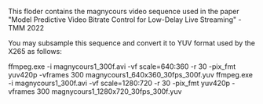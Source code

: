 
This floder contains the magnycours video sequence used in the paper "Model Predictive Video Bitrate Control for Low-Delay Live Streaming" - TMM 2022

You may subsample this sequence and convert it to YUV format used by the X265 as follows:

ffmpeg.exe -i magnycours1_300f.avi -vf scale=640:360 -r 30 -pix_fmt yuv420p -vframes 300 magnycours1_640x360_30fps_300f.yuv
ffmpeg.exe -i magnycours1_300f.avi -vf scale=1280:720 -r 30 -pix_fmt yuv420p -vframes 300 magnycours1_1280x720_30fps_300f.yuv